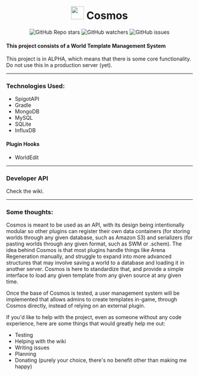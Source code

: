 <h1 align="center"><img height="35" src="https://emoji.gg/assets/emoji/7333-parrotdance.gif"> Cosmos</h1>
<div align="center">

![GitHub Repo stars](https://img.shields.io/github/stars/IllusionTheDev/Cosmos?style=for-the-badge) 
![GitHub watchers](https://img.shields.io/github/watchers/IllusionTheDev/Cosmos?style=for-the-badge) 
![GitHub issues](https://img.shields.io/github/issues/IllusionTheDev/Cosmos?style=for-the-badge)

</div>

#### This project consists of a World Template Management System

This project is in ALPHA, which means that there is some core functionality. Do not use this in a production server (yet).

------------

### Technologies Used:
- SpigotAPI
- Gradle
- MongoDB
- MySQL
- SQLite
- InfluxDB

#### Plugin Hooks
- WorldEdit

------------

### Developer API
Check the wiki.

------------

### Some thoughts:
Cosmos is meant to be used as an API, with its design being intentionally modular so other plugins can register their own data containers (for storing worlds through any given database, such as Amazon S3) and serializers (for pasting worlds through any given format, such as SWM or .schem).
The idea behind Cosmos is that most plugins handle things like Arena Regeneration manually, and struggle to expand into more advanced structures that may involve saving a world to a database and loading it in another server. Cosmos is here to standardize that, and provide a simple interface to load any given template from any given source at any given time. 

Once the base of Cosmos is tested, a user management system will be implemented that allows admins to create templates in-game, through Cosmos directly, instead of relying on an external plugin.

If you'd like to help with the project, even as someone without any code experience, here are some things that would greatly help me out:

- Testing
- Helping with the wiki
- Writing issues
- Planning
- Donating (purely your choice, there's no benefit other than making me happy)
